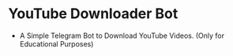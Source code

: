 # YouTube Downloader Bot

- A Simple Telegram Bot to Download YouTube Videos. (Only for Educational Purposes)